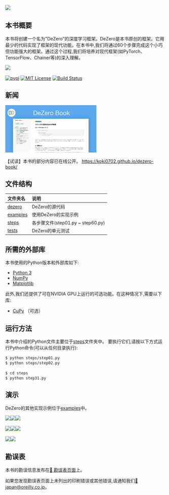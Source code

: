 <p>
<a href="https://www.amazon.co.jp/dp/4873119065/ref=cm_sw_r_tw_dp_U_x_KiA1Eb39SW14Q"><img src="https://raw.githubusercontent.com/oreilly-japan/deep-learning-from-scratch-3/images/deep-learning-from-scratch-3.png" height="250"></a>
</p>

## 本书概要

本书将创建一个名为"DeZero"的深度学习框架。DeZero是本书原创的框架。它用最少的代码实现了框架的现代功能。在本书中,我们将通过60个步骤完成这个小巧但功能强大的框架。通过这个过程,我们将培养对现代框架(如PyTorch、TensorFlow、Chainer等)的深入理解。


<p>
<img src="https://raw.githubusercontent.com/oreilly-japan/deep-learning-from-scratch-3/images/dezero_logo.png" width="400px" </p>


<p>
  <a href="https://pypi.python.org/pypi/dezero"><img
		alt="pypi"
		src="https://img.shields.io/pypi/v/dezero.svg"></a>
  <a href="https://github.com/oreilly-japan/deep-learning-from-scratch-3/blob/master/LICENSE.md"><img
		alt="MIT License"
		src="http://img.shields.io/badge/license-MIT-blue.svg"></a>
  <a href="https://travis-ci.org/oreilly-japan/deep-learning-from-scratch-3"><img
		alt="Build Status"
		src="https://travis-ci.org/oreilly-japan/deep-learning-from-scratch-3.svg?branch=master"></a>
</p>

## 新闻
<a href="https://koki0702.github.io/dezero-book/"><img src="https://raw.githubusercontent.com/koki0702/koki0702.github.io/master/dezero-book/images/summary_ja.png" height="150px"></a>

【试读】本书的部分内容已在线公开。
https://koki0702.github.io/dezero-book/


## 文件结构

|文件夹名 |说明         |
|:--        |:--                  |
|[dezero](/dezero)       |DeZero的源代码|
|[examples](/examples)     |使用DeZero的实现示例|
|[steps](/steps)|各步骤文件(step01.py ~ step60.py)|
|[tests](/tests)|DeZero的单元测试|


## 所需的外部库

本书使用的Python版本和外部库如下:

- [Python 3](https://docs.python.org/3/)
- [NumPy](https://numpy.org/)
- [Matplotlib](https://matplotlib.org/)

此外,我们还提供了可在NVIDIA GPU上运行的可选功能。在这种情况下,需要以下库:

- [CuPy](https://cupy.chainer.org/) （可选）


## 运行方法

本书中介绍的Python文件主要位于[steps](/steps)文件夹中。
要执行它们,请按以下方式运行Python命令(可以从任何目录执行):

```
$ python steps/step01.py
$ python steps/step02.py

$ cd steps
$ python step31.py
```

## 演示

DeZero的其他实现示例位于[examples](/examples)中。

[<img src="https://raw.githubusercontent.com/oreilly-japan/deep-learning-from-scratch-3/images/example_tanh.png" height="175"/>](https://github.com/oreilly-japan/deep-learning-from-scratch-3/tree/tanh)[<img src="https://raw.githubusercontent.com/oreilly-japan/deep-learning-from-scratch-3/images/example_spiral.png" height="175"/>](/examples/spiral.py)[<img src="https://raw.githubusercontent.com/oreilly-japan/deep-learning-from-scratch-3/images/example_gpu.png" height="175"/>](https://colab.research.google.com/github/oreilly-japan/deep-learning-from-scratch-3/blob/master/examples/mnist_colab_gpu.ipynb)

[<img src="https://raw.githubusercontent.com/oreilly-japan/deep-learning-from-scratch-3/images/gan.gif" height="175"/>](/examples/gan.py)[<img src="https://raw.githubusercontent.com/oreilly-japan/deep-learning-from-scratch-3/images/vae.png" height="175"/>](/examples/vae.py)[<img src="https://raw.githubusercontent.com/oreilly-japan/deep-learning-from-scratch-3/images/grad_cam.png" height="175"/>](/examples/grad_cam.py)

[<img src="https://raw.githubusercontent.com/oreilly-japan/deep-learning-from-scratch-3/images/style_transfer.png" height="175"/>](/examples/style_transfer.py)[<img src="https://raw.githubusercontent.com/oreilly-japan/deep-learning-from-scratch-3/images/pythonista.png" height="175"/>](https://github.com/oreilly-japan/deep-learning-from-scratch-3/wiki/DeZero%E3%82%92iPhone%E3%81%A7%E5%8B%95%E3%81%8B%E3%81%99)

## 勘误表

本书的勘误信息发布在[:mag_right: 勘误表页面](../../wiki/Errata)上。

如果您发现勘误表页面上未列出的印刷错误或其他错误,请通知我们[:email: japan@oreilly.co.jp](<mailto:japan@oreilly.co.jp>)。
